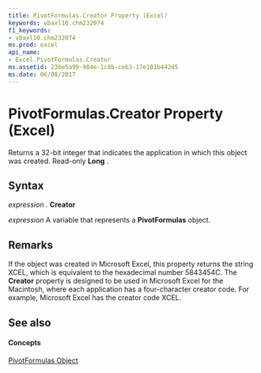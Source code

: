 ```yaml
---
title: PivotFormulas.Creator Property (Excel)
keywords: vbaxl10.chm232074
f1_keywords:
- vbaxl10.chm232074
ms.prod: excel
api_name:
- Excel.PivotFormulas.Creator
ms.assetid: 23be5a99-984e-1c8b-ceb3-17e101b442d5
ms.date: 06/08/2017
---
```



# PivotFormulas.Creator Property (Excel)

Returns a 32-bit integer that indicates the application in which this object was created. Read-only **Long** .


## Syntax

 _expression_ . **Creator**

 _expression_ A variable that represents a **PivotFormulas** object.


## Remarks

If the object was created in Microsoft Excel, this property returns the string XCEL, which is equivalent to the hexadecimal number 5843454C. The **Creator** property is designed to be used in Microsoft Excel for the Macintosh, where each application has a four-character creator code. For example, Microsoft Excel has the creator code XCEL.


## See also


#### Concepts


[PivotFormulas Object](pivotformulas-object-excel.md)

